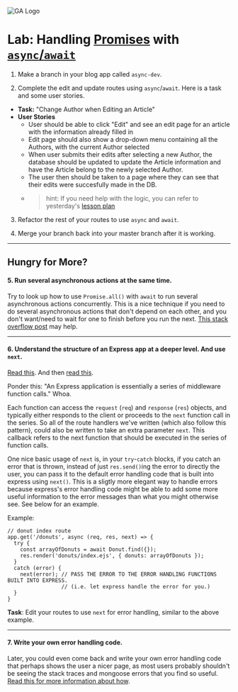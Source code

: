 ![GA Logo](https://ga-dash.s3.amazonaws.com/production/assets/logo-9f88ae6c9c3871690e33280fcf557f33.png)

# Lab: Handling [Promises](https://developer.mozilla.org/en-US/docs/Web/JavaScript/Reference/Global_Objects/Promise) with [`async`/`await`](https://developer.mozilla.org/en-US/docs/Web/JavaScript/Reference/Statements/async_function)

1.  Make a branch in your blog app called `async-dev`.

2.  Complete the edit and update routes using `async`/`await`. Here is a task and some user stories.
  * **Task:** "Change Author when Editing an Article"
  * **User Stories**
    * User should be able to click "Edit" and see an edit page for an article with the information already filled in
    * Edit page should also show a drop-down menu containing all the Authors, with the current Author selected
    * When user submits their edits after selecting a new Author, the database should be updated to update the Article information and have the Article belong to the newly selected Author.
    * The user then should be taken to a page where they can see that their edits were succesfully made in the DB.
    * > hint: If you need help with the logic, you can refer to yesterday's [lesson plan](https://git.generalassemb.ly/WebDev-Connected-Classroom/two-model-relationship-build/blob/master/README.md)

3.  Refactor the rest of your routes to use `async` and `await`.

4.  Merge your branch back into your master branch after it is working.

--- 

## Hungry for More?

#### 5.  Run several asynchronous actions at the same time.

Try to look up how to use `Promise.all()` with `await` to run several asynchronous actions concurrently. This is a nice technique if you need to do several asynchronous actions that don't depend on each other, and you don't want/need to wait for one to finish before you run the next.  [This stack overflow post](https://stackoverflow.com/questions/35612428/call-async-await-functions-in-parallel) may help.

---

#### 6. Understand the structure of an Express app at a deeper level.  And use `next`.

[Read this](https://expressjs.com/en/guide/writing-middleware.html).  And then [read this](https://expressjs.com/en/guide/using-middleware.html).  

Ponder this: "An Express application is essentially a series of middleware function calls."  Whoa.

Each function can access the `request` (`req`) and `response` (`res`) objects, and typically either responds to the client or proceeds to the `next` function call in the series.  So all of the route handlers we've written (which also follow this pattern), could also be written to take an extra parameter `next`.  This callback refers to the next function that should be executed in the series of function calls.  

One nice basic usage of `next` is, in your `try`-`catch` blocks, if you catch an error that is thrown, instead of just `res.send()`ing the error to directly the user, you can pass it to the default error handling code that is built into express using `next()`. This is a sligtly more elegant way to handle errors because express's error handling code might be able to add some more useful information to the error messages than what you might otherwise see. See below for an example.

Example:

```
// donut index route
app.get('/donuts', async (req, res, next) => {
  try {
    const arrayOfDonuts = await Donut.find({});
    res.render('donuts/index.ejs', { donuts: arrayOfDonuts });
  }
  catch (error) {
    next(error); // PASS THE ERROR TO THE ERROR HANDLING FUNCTIONS BUILT INTO EXPRESS.
                 // (i.e. let express handle the error for you.)
  }
}
```

**Task**: Edit your routes to use `next` for error handling, similar to the above example.

---

#### 7. **Write your own error handling code**.  

Later, you could even come back and write your own error handling code that perhaps shows the user a nicer page, as most users probably shouldn't be seeing the stack traces and mongoose errors that you find so useful.  [Read this for more information about how](https://expressjs.com/en/guide/error-handling.html).
